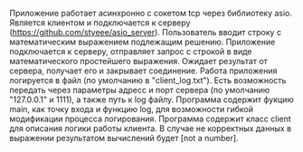 Приложение работает асинхронно с сокетом tcp через библиотеку asio.
Является клиентом и подключается к серверу (https://github.com/styeee/asio_server).
Пользователь вводит строку с математическим выражением подлежащим решению.
Приложение подключается к серверу, отправляет запрос с строкой в виде математического простейшего выражения.
Ожидает результат от сервера, получает его и закрывает соединение.
Работа приложения логируется в файл (по умолчанию в "client_log.txt").
Есть возможность передать через параметры адресс и порт сервера (по умолчанию "127.0.0.1" и 1111), а также путь к log файлу.
Программа содержит фукцию main, как точку входа и функцию log, для возможности гибкой модификации процесса логирования.
Программа содержит класс client для описания логики работы клиента.
В случае не корректных данных в выражении результатом вычислений будет [not a number].
